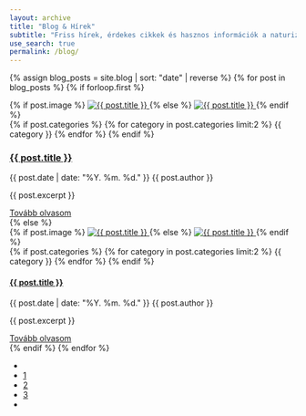 ```yaml
---
layout: archive
title: "Blog & Hírek"
subtitle: "Friss hírek, érdekes cikkek és hasznos információk a naturizmusról, helyszínekről és eseményekről"
use_search: true
permalink: /blog/
---
```


<!-- Blog Posts -->
{% assign blog_posts = site.blog | sort: "date" | reverse %}
{% for post in blog_posts %}
{% if forloop.first %}
<!-- Featured Post -->
<div class="blog-post-card featured" data-aos="fade-up">
    <div class="row g-0">
        <div class="col-md-6">
            {% if post.image %}
            <a href="{{ post.url | relative_url }}">
                <img src="{{ post.image }}" class="img-fluid blog-post-image w-100 h-100" alt="{{ post.title }}">
            </a>
            {% else %}
            <a href="{{ post.url | relative_url }}">
                <img src="https://picsum.photos/seed/naturism20/600/400" class="img-fluid blog-post-image w-100 h-100" alt="{{ post.title }}">
            </a>
            {% endif %}
        </div>
        <div class="col-md-6">
            <div class="card-body p-4">
                <div class="d-flex align-items-center mb-2">
                    {% if post.categories %}
                    {% for category in post.categories limit:2 %}
                    <span class="category-badge {% if forloop.first %}history{% endif %}">{{ category }}</span>
                    {% endfor %}
                    {% endif %}
                </div>
                <h3 class="card-title"><a href="{{ post.url | relative_url }}" class="text-decoration-none">{{ post.title }}</a></h3>
                <div class="blog-post-meta">
                    <span><i class="far fa-calendar-alt"></i> {{ post.date | date: "%Y. %m. %d." }}</span>
                    <span><i class="far fa-user"></i> {{ post.author }}</span>
                </div>
                <p class="blog-post-excerpt">{{ post.excerpt }}</p>
                <a href="{{ post.url | relative_url }}" class="btn btn-primary btn-sm">Tovább olvasom <i class="fas fa-arrow-right"></i></a>
            </div>
        </div>
    </div>
</div>
{% else %}
<!-- Regular Posts -->
<div class="blog-post-card" data-aos="fade-up" data-aos-delay="{{ forloop.index | times: 50 }}">
    <div class="row g-0">
        <div class="col-md-4">
            {% if post.image %}
            <a href="{{ post.url | relative_url }}">
                <img src="{{ post.image }}" class="img-fluid blog-post-image w-100 h-100" alt="{{ post.title }}">
            </a>
            {% else %}
            <a href="{{ post.url | relative_url }}">
                <img src="https://picsum.photos/seed/naturism{{ forloop.index | plus: 20 }}/600/400" class="img-fluid blog-post-image w-100 h-100" alt="{{ post.title }}">
            </a>
            {% endif %}
        </div>
        <div class="col-md-8">
            <div class="card-body p-4">
                <div class="d-flex align-items-center mb-2">
                    {% if post.categories %}
                    {% for category in post.categories limit:2 %}
                    <span class="category-badge {% if forloop.first %}{{ category | slugify }}{% endif %}">{{ category }}</span>
                    {% endfor %}
                    {% endif %}
                </div>
                <h4 class="card-title"><a href="{{ post.url | relative_url }}" class="text-decoration-none">{{ post.title }}</a></h4>
                <div class="blog-post-meta">
                    <span><i class="far fa-calendar-alt"></i> {{ post.date | date: "%Y. %m. %d." }}</span>
                    <span><i class="far fa-user"></i> {{ post.author }}</span>
                </div>
                <p class="blog-post-excerpt">{{ post.excerpt }}</p>
                <a href="{{ post.url | relative_url }}" class="btn btn-primary btn-sm">Tovább olvasom <i class="fas fa-arrow-right"></i></a>
            </div>
        </div>
    </div>
</div>
{% endif %}
{% endfor %}

<!-- Pagination -->
<nav class="my-5" data-aos="fade-up">
    <ul class="pagination justify-content-center">
        <li class="page-item disabled">
            <a class="page-link" href="#" tabindex="-1" aria-disabled="true"><i class="fas fa-chevron-left"></i></a>
        </li>
        <li class="page-item active"><a class="page-link" href="#">1</a></li>
        <li class="page-item"><a class="page-link" href="#">2</a></li>
        <li class="page-item"><a class="page-link" href="#">3</a></li>
        <li class="page-item">
            <a class="page-link" href="#"><i class="fas fa-chevron-right"></i></a>
        </li>
    </ul>
</nav>